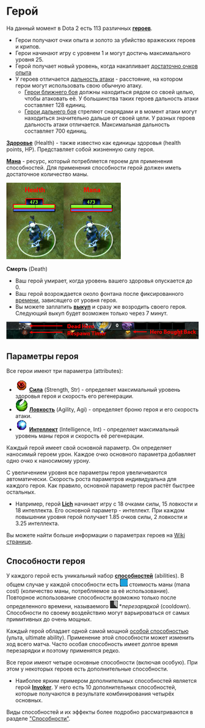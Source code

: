 # Герой

На данный момент в Dota 2 есть 113 различных [**героев**](https://dota2-ru.gamepedia.com/%D0%93%D0%B5%D1%80%D0%BE%D0%B8).

* Герои получают очки опыта и золото за убийство вражеских героев и крипов.
* Герои начинают игру с уровнем 1 и могут достичь максимального уровня 25.
* Герой получает новый уровень, когда накапливает [достаточно очков опыта](https://dota2-ru.gamepedia.com/%D0%9E%D0%BF%D1%8B%D1%82#.D0.9F.D0.BE.D0.B2.D1.8B.D1.88.D0.B5.D0.BD.D0.B8.D0.B5_.D1.83.D1.80.D0.BE.D0.B2.D0.BD.D1.8F)
* У героев отличается [дальность атаки](https://dota2-ru.gamepedia.com/%D0%94%D0%B0%D0%BB%D1%8C%D0%BD%D0%BE%D1%81%D1%82%D1%8C_%D0%B0%D1%82%D0%B0%D0%BA%D0%B8) - расстояние, на котором герои могут использовать свою обычную атаку.
	* [Герои ближнего боя](https://dota2-ru.gamepedia.com/%D0%9A%D0%B0%D1%82%D0%B5%D0%B3%D0%BE%D1%80%D0%B8%D1%8F:%D0%93%D0%B5%D1%80%D0%BE%D0%B8_%D0%B1%D0%BB%D0%B8%D0%B6%D0%BD%D0%B5%D0%B3%D0%BE_%D0%B1%D0%BE%D1%8F) должны находиться рядом со своей целью, чтобы атаковать её. У большинства таких героев дальность атаки составляет 128 единиц.
	* [Герои дальнего боя](https://dota2-ru.gamepedia.com/%D0%9A%D0%B0%D1%82%D0%B5%D0%B3%D0%BE%D1%80%D0%B8%D1%8F:%D0%93%D0%B5%D1%80%D0%BE%D0%B8_%D0%B4%D0%B0%D0%BB%D1%8C%D0%BD%D0%B5%D0%B3%D0%BE_%D0%B1%D0%BE%D1%8F) 
стреляют снарядами и в момент атаки могут находиться значительно дальше от своей цели. У разных героев дальность атаки отличается. Максимальная дальность составляет 700 единиц.

[**Здоровье**](https://dota2-ru.gamepedia.com/%D0%97%D0%B4%D0%BE%D1%80%D0%BE%D0%B2%D1%8C%D0%B5) (Health) - также известно как единицы здоровья (health points, HP). Представляет собой жизненную силу героя.

[**Мана**](https://dota2-ru.gamepedia.com/%D0%9C%D0%B0%D0%BD%D0%B0) - ресурс, который потребляется героем для применения способностей. Для применения способности герой должен иметь достаточное количество маны.

![Здоровье и мана](images/5.1_health_mana.png)

**Смерть** (Death)

* Ваш герой умирает, когда уровень вашего здоровья опускается до 0.
* Ваш герой возрождается около фонтана после фиксированного [времени](https://dota2-ru.gamepedia.com/%D0%97%D0%BE%D0%BB%D0%BE%D1%82%D0%BE#.D0.92.D1.80.D0.B5.D0.BC.D1.8F_.D0.B2.D0.BE.D0.B7.D1.80.D0.BE.D0.B6.D0.B4.D0.B5.D0.BD.D0.B8.D1.8F), зависящего от уровня героя.
* Вы можете заплатить [**выкуп**](https://dota2-ru.gamepedia.com/%D0%97%D0%BE%D0%BB%D0%BE%D1%82%D0%BE#.D0.92.D1.8B.D0.BA.D1.83.D0.BF) и сразу же возродить своего героя. Следующий выкуп будет возможен только через 7 минут.

![Смерть](images/5.2_death.png)

## Параметры героя

Все герои имеют три параметра (attributes):

* ![Сила](images/5.3_strength.png) [**Сила**](https://dota2-ru.gamepedia.com/%D0%A1%D0%B8%D0%BB%D0%B0) (Strength, Str) - определяет максимальный уровень здоровья героя и скорость его регенерации.
* ![Ловкость](images/5.4_agility.png) [**Ловкость**](https://dota2-ru.gamepedia.com/%D0%9B%D0%BE%D0%B2%D0%BA%D0%BE%D1%81%D1%82%D1%8C) (Agility, Agi) - определяет броню героя и его скорость атаки.
* ![Интеллект](images/5.5_intelligence.png) [**Интеллект**](https://dota2-ru.gamepedia.com/%D0%98%D0%BD%D1%82%D0%B5%D0%BB%D0%BB%D0%B5%D0%BA%D1%82) (Intelligence, Int) - определяет максимальный уровень маны героя и скорость её регенерации.

Каждый герой имеет свой основной параметр. Он определяет наносимый героем урон. Каждое очко основного параметра добавляет одно очко к наносимому урону.

С увеличением уровня все параметры героя увеличиваются автоматически. Скорость роста параметров индивидуальна для каждого героя. Как правило, основной параметр героя растёт быстрее остальных.

* Например, герой [**Lich**](https://dota2-ru.gamepedia.com/Lich) начинает игру с 18 очками силы, 15 ловкости и 18 интеллекта. Его основной параметр - интеллект. При каждом повышении уровня герой получает 1.85 очков силы, 2 ловкости и 3.25 интеллекта.

Вы можете найти больше информации о параметрах героев на [Wiki странице](https://dota2-ru.gamepedia.com/Атрибуты).

## Способности героя

У каждого герой есть уникальный набор [**способностей**](https://dota2-ru.gamepedia.com/%D0%A1%D0%BF%D0%BE%D1%81%D0%BE%D0%B1%D0%BD%D0%BE%D1%81%D1%82%D0%B8) (abilities). В общем случае у каждой способности есть ![стоимость маны](images/5.6_mana_cost.png) стоимость маны (mana cost) (количество маны, потребляемое за её использование). Повторное использование способности возможно только после определенного времени, называемого ![перезарядка](images/5.7_cooldown.png) **перезарядкой* (cooldown). Способности по своему воздействию могут варьироваться от самых примитивных до очень мощных.

Каждый герой обладает одной самой мощной [особой способностью](https://dota2-ru.gamepedia.com/%D0%A1%D0%BF%D0%BE%D1%81%D0%BE%D0%B1%D0%BD%D0%BE%D1%81%D1%82%D0%B8#.D0.9E.D1.81.D0.BE.D0.B1.D1.8B.D0.B5_.D1.81.D0.BF.D0.BE.D1.81.D0.BE.D0.B1.D0.BD.D0.BE.D1.81.D1.82.D0.B8) (ульта, ultimate ability). Применение этой способности может изменить ход всего матча. Часто особая способность имеет долгое время перезарядки и поэтому применятся редко.

Все герои имеют четыре основные способности (включая особую). При этом у некоторых героев есть дополнительные способности.

* Наиболее ярким примером дополнительных способностей является герой [**Invoker**](https://dota2-ru.gamepedia.com/Invoker). У него есть 10 дополнительных способностей, которые получаются в результате комбинирования четырёх основных.

Виды способностей и их эффекты более подробно рассматриваются в разделе ["Способности"]().
